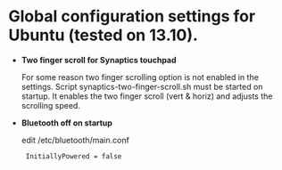 Global configuration settings for Ubuntu (tested on 13.10).
=================

-	**Two finger scroll for Synaptics touchpad**

	For some reason two finger scrolling option is not enabled in the settings.
Script synaptics-two-finger-scroll.sh must be started on startup. It enables the 
two finger scroll (vert & horiz) and adjusts the scrolling speed.

-	**Bluetooth off on startup**

	edit /etc/bluetooth/main.conf

    	 InitiallyPowered = false


